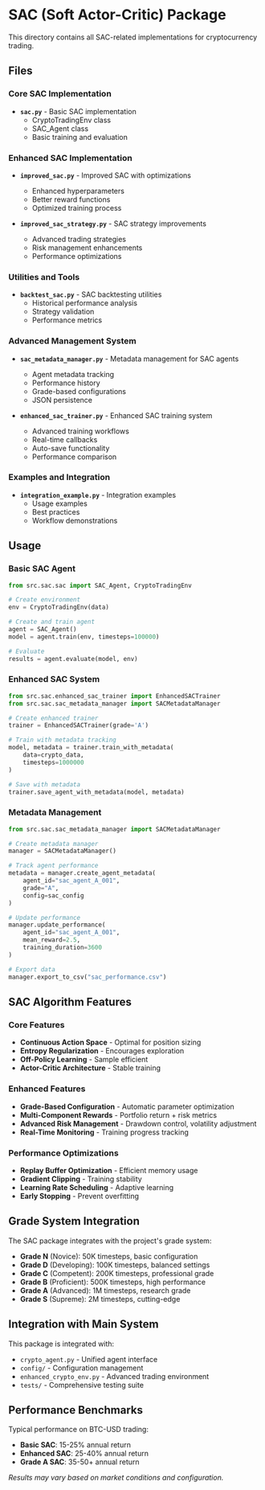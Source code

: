 # SAC (Soft Actor-Critic) Package

This directory contains all SAC-related implementations for cryptocurrency trading.

## Files

### Core SAC Implementation
- **`sac.py`** - Basic SAC implementation
  - CryptoTradingEnv class
  - SAC_Agent class
  - Basic training and evaluation

### Enhanced SAC Implementation
- **`improved_sac.py`** - Improved SAC with optimizations
  - Enhanced hyperparameters
  - Better reward functions
  - Optimized training process

- **`improved_sac_strategy.py`** - SAC strategy improvements
  - Advanced trading strategies
  - Risk management enhancements
  - Performance optimizations

### Utilities and Tools
- **`backtest_sac.py`** - SAC backtesting utilities
  - Historical performance analysis
  - Strategy validation
  - Performance metrics

### Advanced Management System
- **`sac_metadata_manager.py`** - Metadata management for SAC agents
  - Agent metadata tracking
  - Performance history
  - Grade-based configurations
  - JSON persistence

- **`enhanced_sac_trainer.py`** - Enhanced SAC training system
  - Advanced training workflows
  - Real-time callbacks
  - Auto-save functionality
  - Performance comparison

### Examples and Integration
- **`integration_example.py`** - Integration examples
  - Usage examples
  - Best practices
  - Workflow demonstrations

## Usage

### Basic SAC Agent
```python
from src.sac.sac import SAC_Agent, CryptoTradingEnv

# Create environment
env = CryptoTradingEnv(data)

# Create and train agent
agent = SAC_Agent()
model = agent.train(env, timesteps=100000)

# Evaluate
results = agent.evaluate(model, env)
```

### Enhanced SAC System
```python
from src.sac.enhanced_sac_trainer import EnhancedSACTrainer
from src.sac.sac_metadata_manager import SACMetadataManager

# Create enhanced trainer
trainer = EnhancedSACTrainer(grade='A')

# Train with metadata tracking
model, metadata = trainer.train_with_metadata(
    data=crypto_data,
    timesteps=1000000
)

# Save with metadata
trainer.save_agent_with_metadata(model, metadata)
```

### Metadata Management
```python
from src.sac.sac_metadata_manager import SACMetadataManager

# Create metadata manager
manager = SACMetadataManager()

# Track agent performance
metadata = manager.create_agent_metadata(
    agent_id="sac_agent_A_001",
    grade="A",
    config=sac_config
)

# Update performance
manager.update_performance(
    agent_id="sac_agent_A_001",
    mean_reward=2.5,
    training_duration=3600
)

# Export data
manager.export_to_csv("sac_performance.csv")
```

## SAC Algorithm Features

### Core Features
- **Continuous Action Space** - Optimal for position sizing
- **Entropy Regularization** - Encourages exploration
- **Off-Policy Learning** - Sample efficient
- **Actor-Critic Architecture** - Stable training

### Enhanced Features
- **Grade-Based Configuration** - Automatic parameter optimization
- **Multi-Component Rewards** - Portfolio return + risk metrics
- **Advanced Risk Management** - Drawdown control, volatility adjustment
- **Real-Time Monitoring** - Training progress tracking

### Performance Optimizations
- **Replay Buffer Optimization** - Efficient memory usage
- **Gradient Clipping** - Training stability
- **Learning Rate Scheduling** - Adaptive learning
- **Early Stopping** - Prevent overfitting

## Grade System Integration

The SAC package integrates with the project's grade system:

- **Grade N** (Novice): 50K timesteps, basic configuration
- **Grade D** (Developing): 100K timesteps, balanced settings
- **Grade C** (Competent): 200K timesteps, professional grade
- **Grade B** (Proficient): 500K timesteps, high performance
- **Grade A** (Advanced): 1M timesteps, research grade
- **Grade S** (Supreme): 2M timesteps, cutting-edge

## Integration with Main System

This package is integrated with:
- `crypto_agent.py` - Unified agent interface
- `config/` - Configuration management
- `enhanced_crypto_env.py` - Advanced trading environment
- `tests/` - Comprehensive testing suite

## Performance Benchmarks

Typical performance on BTC-USD trading:
- **Basic SAC**: 15-25% annual return
- **Enhanced SAC**: 25-40% annual return
- **Grade A SAC**: 35-50+ annual return

*Results may vary based on market conditions and configuration.* 
